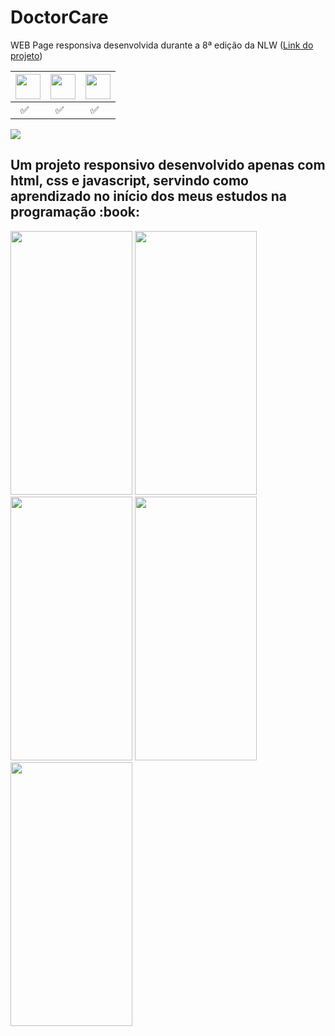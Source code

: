 # DoctorCare
WEB Page responsiva desenvolvida durante a 8ª edição da NLW 
([Link do projeto](https://maisdomesmo.github.io/DoctorCare/#home))

|<img src="https://cdn.jsdelivr.net/gh/devicons/devicon/icons/html5/html5-original.svg" height="40" width="40" />|<img src="https://cdn.jsdelivr.net/gh/devicons/devicon/icons/css3/css3-original.svg" height="40" width="40" />|<img src="https://cdn.jsdelivr.net/gh/devicons/devicon/icons/javascript/javascript-original.svg" height="40" width="40" />|
|--|--|--|
|&ensp;:white_check_mark:|&ensp;:white_check_mark:|&ensp;:white_check_mark:| 

<img src="https://user-images.githubusercontent.com/67660582/209418717-8732bf4d-739e-49b7-9a1a-06ac98c8b9e0.png" /> 
<h2>Um projeto responsivo desenvolvido apenas com html, css e javascript, servindo como aprendizado no início dos meus estudos na programação :book:</h2>
<div><img src="https://user-images.githubusercontent.com/67660582/209418800-d42e2040-370b-4552-b0c1-cbaafa99df79.png" height="422" width="195" /> <img src="https://user-images.githubusercontent.com/67660582/209419641-90b2fb70-b63f-43aa-8ed5-098c833bf734.png" height="422" width="195" /> <img src="https://user-images.githubusercontent.com/67660582/209419676-662986d4-1fec-4e5e-a50c-ce783a2f04a7.png" height="422" width="195" /> <img src="https://user-images.githubusercontent.com/67660582/209419684-bbc8594a-cdd8-40df-8ff2-45eb167b975e.png" height="422" width="195" /> <img src="https://user-images.githubusercontent.com/67660582/209419723-139bc529-6809-4a5b-b555-9dfa3f4e6b92.png" height="422" width="195" /></div>
